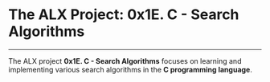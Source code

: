 # The ALX Project: 0x1E. C - Search Algorithms
-------------

The ALX project __0x1E. C - Search Algorithms__ focuses on learning and implementing various search algorithms in the __C programming language__.
